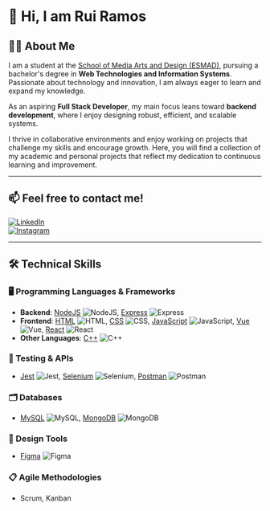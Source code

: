 # 🌟 Hi, I am Rui Ramos

## 👨‍🎓 About Me  
I am a student at the [School of Media Arts and Design (ESMAD)](https://www.esmad.ipp.pt/), pursuing a bachelor's degree in **Web Technologies and Information Systems**.  
Passionate about technology and innovation, I am always eager to learn and expand my knowledge.  

As an aspiring **Full Stack Developer**, my main focus leans toward **backend development**, where I enjoy designing robust, efficient, and scalable systems. 

I thrive in collaborative environments and enjoy working on projects that challenge my skills and encourage growth. Here, you will find a collection of my academic and personal projects that reflect my dedication to continuous learning and improvement.

---

## 📫 Feel free to contact me!
[![LinkedIn](https://img.shields.io/badge/LinkedIn-%230077B5.svg?style=for-the-badge&logo=linkedin&logoColor=white)](www.linkedin.com/in/ruipframos)  
[![Instagram](https://img.shields.io/badge/Instagram-%23E4405F.svg?style=for-the-badge&logo=instagram&logoColor=white)](https://www.instagram.com/rui_ramoss13/)

---

## 🛠️ Technical Skills  
### 🖥️ Programming Languages & Frameworks  
- **Backend**: [NodeJS](https://nodejs.org) ![NodeJS](https://img.shields.io/badge/-NodeJS-339933?logo=node.js&logoColor=white), [Express](https://expressjs.com) ![Express](https://img.shields.io/badge/-Express-000000?logo=express&logoColor=white)  
- **Frontend**: [HTML](https://developer.mozilla.org/en-US/docs/Web/HTML) ![HTML](https://img.shields.io/badge/-HTML5-E34F26?logo=html5&logoColor=white), [CSS](https://developer.mozilla.org/en-US/docs/Web/CSS) ![CSS](https://img.shields.io/badge/-CSS3-1572B6?logo=css3&logoColor=white), [JavaScript](https://developer.mozilla.org/en-US/docs/Web/JavaScript) ![JavaScript](https://img.shields.io/badge/-JavaScript-F7DF1E?logo=javascript&logoColor=black), [Vue](https://vuejs.org) ![Vue](https://img.shields.io/badge/-Vue.js-4FC08D?logo=vue.js&logoColor=white), [React](https://reactjs.org) ![React](https://img.shields.io/badge/-React-61DAFB?logo=react&logoColor=black)  
- **Other Languages**: [C++](https://cplusplus.com) ![C++](https://img.shields.io/badge/-C++-00599C?logo=c%2B%2B&logoColor=white)  

### 🧪 Testing & APIs  
- [Jest](https://jestjs.io) ![Jest](https://img.shields.io/badge/-Jest-C21325?logo=jest&logoColor=white), [Selenium](https://www.selenium.dev) ![Selenium](https://img.shields.io/badge/-Selenium-43B02A?logo=selenium&logoColor=white), [Postman](https://www.postman.com) ![Postman](https://img.shields.io/badge/-Postman-FF6C37?logo=postman&logoColor=white)  

### 🗂️ Databases  
- [MySQL](https://www.mysql.com) ![MySQL](https://img.shields.io/badge/-MySQL-4479A1?logo=mysql&logoColor=white), [MongoDB](https://www.mongodb.com) ![MongoDB](https://img.shields.io/badge/-MongoDB-47A248?logo=mongodb&logoColor=white)  

### 🎨 Design Tools  
- [Figma](https://www.figma.com) ![Figma](https://img.shields.io/badge/-Figma-F24E1E?logo=figma&logoColor=white)  

### 📋 Agile Methodologies  
- Scrum, Kanban  
